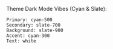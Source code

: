 Theme
Dark Mode Vibes (Cyan & Slate):

    Primary: cyan-500
    Secondary: slate-700
    Background: slate-900
    Accent: cyan-300
    Text: white
